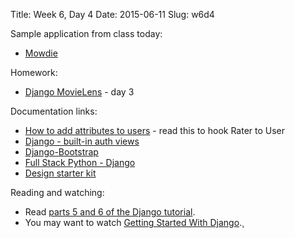 Title: Week 6, Day 4
Date: 2015-06-11
Slug: w6d4

Sample application from class today:

* [Mowdie](https://github.com/tiyd-python-2015-05/mowdie)

Homework:

* [Django MovieLens](https://github.com/tiyd-python-2015-05/django-movies) - day 3

Documentation links:

* [How to add attributes to users](http://www.tangowithdjango.com/book17/chapters/login.html#additional-user-attributes) - read this
to hook Rater to User
* [Django - built-in auth views](https://docs.djangoproject.com/en/1.8/topics/auth/default/#module-django.contrib.auth.views)
* [Django-Bootstrap](https://django-bootstrap3.readthedocs.org/en/latest/)
* [Full Stack Python - Django](http://www.fullstackpython.com/django.html)
* [Design starter kit](https://samkap.github.io/design-starter-kit/)

Reading and watching:

* Read [parts 5 and 6 of the Django tutorial](https://docs.djangoproject.com/en/1.8/intro/tutorial05/).
* You may want to watch [Getting Started With Django](https://www.youtube.com/watch?v=KZHXjGP71kQ).¸
